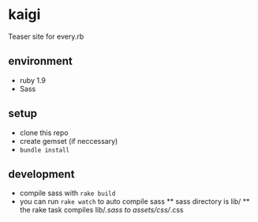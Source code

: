 kaigi
=====

Teaser site for every.rb


## environment

* ruby 1.9
* Sass

## setup

* clone this repo
* create gemset (if neccessary)
* `bundle install`

## development

* compile sass with `rake build`
* you can run `rake watch` to auto compile sass
** sass directory is lib/
** the rake task compiles lib/*.sass to assets/css/*.css 
